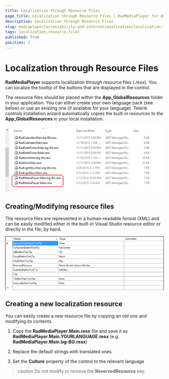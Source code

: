 ```yaml
---
title: Localization through Resource Files
page_title: Localization through Resource Files | RadMediaPlayer for ASP.NET AJAX Documentation
description: Localization through Resource Files
slug: mediaplayer/accessibility-and-internationalization/localization-through-resource-files
tags: localization,resource,files
published: True
position: 2
---
```


# Localization through Resource Files



**RadMediaPlayer** supports localization through resource files (.*resx*). You can localize the tooltip of the buttons that are displayed in the control.  

The resource files should be placed within the **App_GlobalResources** folder in your application. You can either create your own language pack (see below) or use an existing one (if available for your language). Telerik controls installation wizard automatically copies the built-in resources to the **App_GlobalResources** in your local installation.

![ImageGallery LocalizationPath](images/mediaplayer-globalresources-folder.png)



## Creating/Modifying resource files


The resource files are represented in a human-readable format (XML) and can be easily modified either in the built-in Visual Studio resource editor or directly in the file, by hand.


![ImageGallert Resource File](images/mediaplayer-resourcefile.png)


## Creating a new localization resource

You can easily create a new resource file by copying an old one and modifying its contents.

1. Copy the **RadMediaPlayer.Main.resx** file and save it as **RadMediaPlayer.Main.YOURLANGUAGE.resx** (e.g. **RadMediaPlayer.Main.bg-BG.resx**)

1. Replace the default strings with translated ones

1. Set the **Culture** property of the control to the relevant language


>caution Do not modify or remove the **ReservedResource** key.
>





